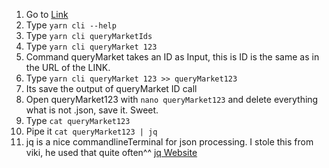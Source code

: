 1. Go to [Link](https://app.zeitgeist.pm/markets/123)
2. Type `yarn cli --help`
3. Type `yarn cli queryMarketIds`
4. Type `yarn cli queryMarket 123` 
5. Command queryMarket takes an ID as Input, this is ID is the same as in the URL of the LINK.
6. Type `yarn cli queryMarket 123 >> queryMarket123`
7. Its save the output of queryMarket ID call
8. Open queryMarket123 with `nano queryMarket123` and delete everything what is not .json, save it. Sweet.
9. Type `cat queryMarket123` 
10. Pipe it `cat queryMarket123 | jq` 
11. jq is a nice commandlineTerminal for json processing. I stole this from viki, he used that quite often^^ [jq Website](https://stedolan.github.io/jq/)


